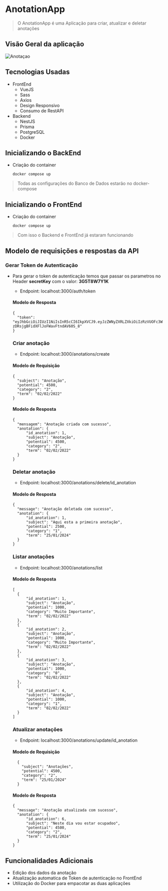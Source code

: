 # AnotationApp
> O AnotationApp é uma Aplicação para criar, atualizar e deletar anotações

## Visão Geral da aplicação
![Anotaçao](https://github.com/MarcoantonioCaldeira/Anotation-App/assets/88919003/7f007ccd-0c93-4223-b05f-59a92655f9ec)

## Tecnologias Usadas
  + FrontEnd
    + VueJS
    + Sass
    + Axios
    + Design Responsivo
    + Consumo de RestAPI
  + Backend
    + NestJS
    + Prisma
    + PostgreSQL
    + Docker
   
## Inicializando o BackEnd

+ Criação do container

      docker compose up

> Todas as configurações do Banco de Dados estarão no docker-compose

 
## Inicializando o FrontEnd

+ Criação do container

      docker compose up
   
  
> Com isso o Backend e FrontEnd já estaram funcionando

## Modelo de requisições e respostas da API

### Gerar Token de Autenticação
+ Para gerar o token de autenticação temos que passar os parametros no Header **secretKey** com o valor: **3G5T8W7Y1K**

  + Endpoint: localhost:3000/auth/token
  
  #### Modelo de Resposta
    
      {
      	"token": "eyJhbGciOiJIUzI1NiIsInR5cCI6IkpXVCJ9.eyJzZWNyZXRLZXkiOiIzRzVUOFc3WTFLIiwiaWF0IjoxNzA2MDM2MTgxLCJleHAiOjE3MDYwMzk3ODF9.dPSsgqAedJ3y-zDRsjgBFidXFlJoFWavFtndAV60S_8"
      }
  

  ### Criar anotação
  
  + Endpoint: localhost:3000/anotations/create
  
  #### Modelo de Requisição
  
      {
        "subject": "Anotação", 
        "potential": 4500,  
        "category": "2",
        "term": "02/02/2022"    
      }


  #### Modelo de Resposta
  
      {
      	"mensagem": "Anotação criada com sucesso",
      	"anotation": {
      		"id_anotation": 1,
      		"subject": "Anotação",
      		"potential": 4500,
      		"category": "2",
      		"term": "02/02/2022"
      	}
      }

  ### Deletar anotação
  
  + Endpoint: localhost:3000/anotations/delete/id_anotation
  
  #### Modelo de Resposta

      {
      	"message": "Anotação deletada com sucesso",
      	"anotation": {
      		"id_anotation": 1,
      		"subject": "Aqui esta a primeira anotação",
      		"potential": 2500,
      		"category": "1",
      		"term": "25/01/2024"
      	}
      }

  ### Listar anotações
  
  + Endpoint: localhost:3000/anotations/list
  
  #### Modelo de Resposta
  
      [
      	{
      		"id_anotation": 1,
      		"subject": "Anotação",
      		"potential": 1000,
      		"category": "Muito Importante",
      		"term": "02/02/2022"
      	},
      	{
      		"id_anotation": 2,
      		"subject": "Anotação",
      		"potential": 1000,
      		"category": "Muito Importante",
      		"term": "02/02/2022"
      	},
      	{
      		"id_anotation": 3,
      		"subject": "Anotação",
      		"potential": 1000,
      		"category": "0",
      		"term": "02/02/2022"
      	},
      	{
      		"id_anotation": 4,
      		"subject": "Anotação",
      		"potential": 1000,
      		"category": "1",
      		"term": "02/02/2022"
      	}
      ]


  ### Atualizar anotações
  
  + Endpoint: localhost:3000/anotations/update/id_anotation
  
  #### Modelo de Requisição
  
        {
          "subject": "Anotações", 
          "potential": 4500,  
          "category": "2",
          "term": "25/01/2024"    
        }

  #### Modelo de Resposta
  
      {
      	"message": "Anotação atualizada com sucesso",
      	"anotation": {
      		"id_anotation": 6,
      		"subject": "Neste dia vou estar ocupadoo",
      		"potential": 4500,
      		"category": "2",
      		"term": "25/01/2024"
      	}
      }

## Funcionalidades Adicionais

  + Edição dos dados da anotação
  + Atualização automatica de Token de autenticação no FrontEnd
  + Utilização do Docker para empacotar as duas aplicações
    

